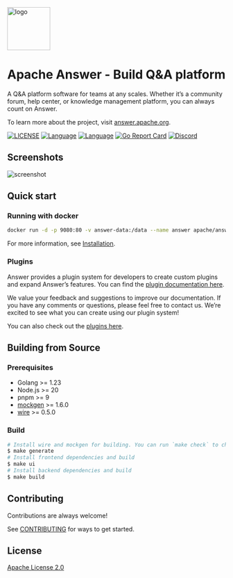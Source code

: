 <a href="https://answer.apache.org">
    <img alt="logo" src="https://edas-hz.oss-cn-hangzhou.aliyuncs.com/edas-apps/charts-store/answer/image/logo.svg" height="99px">
</a>

# Apache Answer - Build Q&A platform

A Q&A platform software for teams at any scales. Whether it’s a community forum, help center, or knowledge management platform, you can always count on Answer.

To learn more about the project, visit [answer.apache.org](https://answer.apache.org).

[![LICENSE](https://edas-hz.oss-cn-hangzhou.aliyuncs.com/edas-apps/charts-store/answer/image/answer.svg)](https://github.com/apache/answer/blob/main/LICENSE)
[![Language](https://edas-hz.oss-cn-hangzhou.aliyuncs.com/edas-apps/charts-store/answer/image/language-go-blue.svg)](https://golang.org/)
[![Language](https://edas-hz.oss-cn-hangzhou.aliyuncs.com/edas-apps/charts-store/answer/image/language-react-blue.svg)](https://reactjs.org/)
[![Go Report Card](https://edas-hz.oss-cn-hangzhou.aliyuncs.com/edas-apps/charts-store/answer/image/go-report-card.svg)](https://goreportcard.com/report/github.com/apache/answer)
[![Discord](https://edas-hz.oss-cn-hangzhou.aliyuncs.com/edas-apps/charts-store/answer/image/discord-chat-5865f2.svg)](https://discord.gg/Jm7Y4cbUej)

## Screenshots

![screenshot](https://edas-hz.oss-cn-hangzhou.aliyuncs.com/edas-apps/charts-store/answer/image/screenshot.png)

## Quick start

### Running with docker

```bash
docker run -d -p 9080:80 -v answer-data:/data --name answer apache/answer:1.6.0
```

For more information, see [Installation](https://answer.apache.org/docs/installation).

### Plugins

Answer provides a plugin system for developers to create custom plugins and expand Answer’s features. You can find the [plugin documentation here](https://answer.apache.org/community/plugins).

We value your feedback and suggestions to improve our documentation. If you have any comments or questions, please feel free to contact us. We’re excited to see what you can create using our plugin system!

You can also check out the [plugins here](https://answer.apache.org/plugins).

## Building from Source

### Prerequisites

- Golang >= 1.23
- Node.js >= 20
- pnpm >= 9
- [mockgen](https://github.com/uber-go/mock?tab=readme-ov-file#installation) >= 1.6.0
- [wire](https://github.com/google/wire/) >= 0.5.0

### Build

```bash
# Install wire and mockgen for building. You can run `make check` to check if they are installed.
$ make generate
# Install frontend dependencies and build
$ make ui
# Install backend dependencies and build
$ make build
```

## Contributing

Contributions are always welcome!

See [CONTRIBUTING](https://answer.apache.org/community/contributing) for ways to get started.

## License

[Apache License 2.0](https://github.com/apache/answer/blob/main/LICENSE)
